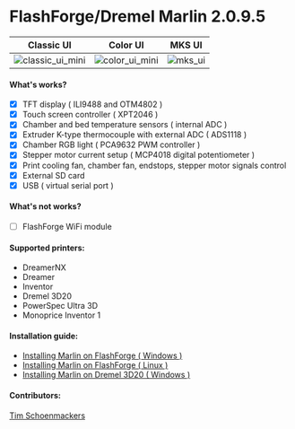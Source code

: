 #  FlashForge/Dremel Marlin 2.0.9.5
| Classic UI | Color UI | MKS UI |
|----------|----------|----------|
|![classic_ui_mini](https://user-images.githubusercontent.com/1655387/117437507-fb0e9b80-af38-11eb-9fb9-b309543220a1.jpg)|![color_ui_mini](https://user-images.githubusercontent.com/1655387/117437559-08c42100-af39-11eb-8d13-ac0bb497c5ca.jpg)|![mks_ui](https://user-images.githubusercontent.com/1655387/120157267-83602380-c1fb-11eb-9f93-14aecdee5a28.jpg)|

#### What's works?

- [x] TFT display ( ILI9488 and OTM4802 )
- [x] Touch screen controller ( XPT2046 )
- [x] Chamber and bed temperature sensors ( internal ADC )
- [x] Extruder K-type thermocouple with external ADC ( ADS1118 )
- [x] Chamber RGB light ( PCA9632 PWM controller )
- [x] Stepper motor current setup ( MCP4018 digital potentiometer )
- [x] Print cooling fan, chamber fan, endstops, stepper motor signals control
- [x] External SD card
- [x] USB ( virtual serial port )

#### What's not works?
- [ ] FlashForge WiFi module

#### Supported printers:

- DreamerNX
- Dreamer
- Inventor
- Dremel 3D20
- PowerSpec Ultra 3D
- Monoprice Inventor 1

#### Installation guide:
- [Installing Marlin on FlashForge ( Windows )](https://github.com/moonglow/FlashForge_Marlin/wiki/Windows-instalation-guide)
- [Installing Marlin on FlashForge ( Linux )](https://github.com/moonglow/FlashForge_Marlin/wiki/Linux-instalation-guide)
- [Installing Marlin on Dremel 3D20 ( Windows )](https://github.com/moonglow/FlashForge_Marlin/wiki/Installing-Marlin-on-Dremel-3D20)

#### Contributors:
[Tim Schoenmackers](https://github.com/timmehtimmeh)
